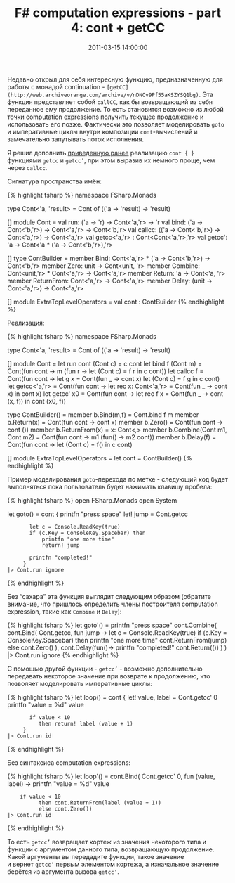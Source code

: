 ﻿---
layout: post
title: "F# computation expressions - part 4: cont + getCC"
date: 2011-03-15 14:00:00
categories: 3875201115
tags: fsharp cont computation expressions monads callcc getcc
---
Недавно открыл для себя интересную функцию, предназначенную для работы с монадой continuation - `[getCC](http://web.archiveorange.com/archive/v/nDNOv9Pf55aKSZYSQ1bg)`. Эта функция представляет собой `callCC`, как бы возвращающий из себя переданное ему продолжение. То есть становится возможно из любой точки computation expressions получить текущее продолжение и использовать его позже. Фактически это позволяет моделировать `goto` и императивные циклы внутри композиции `cont`-вычислений и замечательно запутывать поток исполнения.

Я решил дополнить [приведенную ранее](http://controlflow.tumblr.com/post/2623145951/f-computation-expressions-part-3-cont) реализацию `cont { }` функциями `getcc` и `getcc’`, при этом выразив их немного проще, чем через `callcc`.

Сигнатура пространства имён:

{% highlight fsharp %}
namespace FSharp.Monads

type Cont<'a, 'result> =
     Cont of (('a -> 'result) -> 'result)

[<RequireQualifiedAccess>]
module Cont =
    val run: ('a -> 'r) -> Cont<'a,'r> -> 'r
    val bind: ('a -> Cont<'b,'r>) -> Cont<'a,'r>  -> Cont<'b,'r>
    val callcc: (('a -> Cont<'b,'r>) -> Cont<'a,'r>) -> Cont<'a,'r>
    val getcc<'a,'r> : Cont<Cont<'a,'r>,'r>
    val getcc': 'a -> Cont<'a * ('a -> Cont<'b,'r>),'r>

[<Class>]
type ContBuilder =
    member Bind: Cont<'a,'r> * ('a -> Cont<'b,'r>) -> Cont<'b,'r>
    member Zero: unit -> Cont<unit, 'r>
    member Combine: Cont<unit,'r> * Cont<'a,'r> -> Cont<'a,'r>
    member Return: 'a -> Cont<'a, 'r>
    member ReturnFrom: Cont<'a,'r> -> Cont<'a,'r>
    member Delay: (unit -> Cont<'a,'r>) -> Cont<'a,'r>

[<AutoOpen>]
module ExtraTopLevelOperators =
    val cont : ContBuilder
{% endhighlight %}

Реализация:

{% highlight fsharp %}
namespace FSharp.Monads

type Cont<'a, 'result> =
     Cont of (('a -> 'result) -> 'result)

[<RequireQualifiedAccess>]
module Cont =
    let run cont (Cont c) = c cont
    let bind f (Cont m) =
        Cont(fun cont ->
                 m (fun r -> let (Cont c) = f r
                             in c cont))
    let callcc f =
        Cont(fun cont ->
                 let g x = Cont(fun _ -> cont x)
                 let (Cont c) = f g in c cont)
    let getcc<'a,'r> =
        Cont(fun cont ->
                 let rec x: Cont<'a,'r> =
                     Cont(fun _ -> cont x)
                 in cont x)
    let getcc' x0 =
        Cont(fun cont ->
                 let rec f x =
                     Cont(fun _ -> cont (x, f))
                 in cont (x0, f))

type ContBuilder() =
    member b.Bind(m,f) = Cont.bind f m
    member b.Return(x) = Cont(fun cont -> cont x)
    member b.Zero()    = Cont(fun cont -> cont ())
    member b.ReturnFrom(x) = x: Cont<_,_>
    member b.Combine(Cont m1, Cont m2) =
        Cont(fun cont -> m1 (fun() -> m2 cont))
    member b.Delay(f) =
        Cont(fun cont -> let (Cont c) = f() in c cont)

[<AutoOpen>]
module ExtraTopLevelOperators =
    let cont = ContBuilder()
{% endhighlight %}

Пример моделирования `goto`-перехода по метке - следующий код будет выполняться пока пользователь будет нажимать клавишу пробела:

{% highlight fsharp %}
open FSharp.Monads
open System

let goto() =
    cont {
           printfn "press space"
           let! jump = Cont.getcc

           let c = Console.ReadKey(true)
           if (c.Key = ConsoleKey.Spacebar) then
               printfn "one more time"
               return! jump

           printfn "completed!"
         }
    |> Cont.run ignore
{% endhighlight %}

Без “сахара” эта функция выглядит следующим образом (обратите внимание, что пришлось определить члены построителя computation expression, такие как `Combine` и `Delay`):

{% highlight fsharp %}
let goto'() =
    printfn "press space"
    cont.Combine(
      cont.Bind(
        Cont.getcc,
        fun jump ->
            let c = Console.ReadKey(true)
            if (c.Key = ConsoleKey.Spacebar) then
                 printfn "one more time"
                 cont.ReturnFrom(jump)
            else cont.Zero()
      ),
      cont.Delay(fun()->
        printfn "completed!"
        cont.Return(())
      )
    )
    |> Cont.run ignore
{% endhighlight %}

С помощью другой функции - `getcc’` - возможно дополнительно передавать некоторое значение при возврате к продолжению, что позволяет моделировать императивные циклы:

{% highlight fsharp %}
let loop() =
    cont {
           let! value, label = Cont.getcc' 0
           printfn "value = %d" value

           if value < 10
              then return! label (value + 1)
         }
    |> Cont.run id
{% endhighlight %}

Без синтаксиса computation expressions:

{% highlight fsharp %}
let loop'() =
    cont.Bind(
      Cont.getcc' 0,
      fun (value, label) ->
        printfn "value = %d" value

        if value < 10
              then cont.ReturnFrom(label (value + 1))
              else cont.Zero())
    |> Cont.run id
{% endhighlight %}

То есть `getcc’` возвращает кортеж из значения некоторого типа и функции с аргументом данного типа, возвращающую продолжение. Какой аргументы вы передадите функции, такое значение и вернет `getcc’` первым элементом кортежа, а изначальное значение берётся из аргумента вызова `getcc’`.